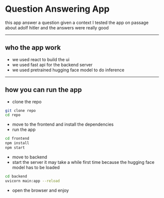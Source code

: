 # Question Answering App 
this app answer a question given a context 
I tested the app on passage about adolf hitler and the answers were really good 

-------------------------------------------

## who the app work 
- we used react to build the ui 
- we used fast api for the backend server 
- we used pretrained hugging face model to do inference  

-------------------------------------------------------

## how you can run the app 
- clone the repo 
```bash 
git clone repo 
cd repo 
``` 
- move to the frontend and install the dependencies 
- run the app 
```bash 
cd frontend
npm install 
npm start
``` 
- move to backend 
- start the server it may take a while first time because the hugging face model has to be loaded 
```bash 
cd backend 
uvicorn main:app --reload 
``` 
- open the browser and enjoy 